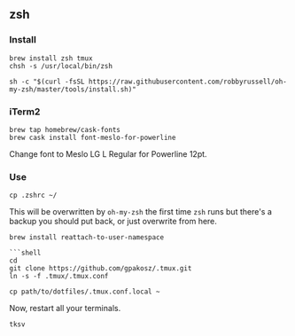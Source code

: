## zsh

### Install

```shell
brew install zsh tmux
chsh -s /usr/local/bin/zsh
```

```shell
sh -c "$(curl -fsSL https://raw.githubusercontent.com/robbyrussell/oh-my-zsh/master/tools/install.sh)"
```

### iTerm2

```shell
brew tap homebrew/cask-fonts
brew cask install font-meslo-for-powerline
```

Change font to Meslo LG L Regular for Powerline 12pt.

### Use

```shell
cp .zshrc ~/
```

This will be overwritten by `oh-my-zsh`  the first time `zsh` runs but there's a backup you should put back, or just overwrite from here.

```
brew install reattach-to-user-namespace

```shell
cd
git clone https://github.com/gpakosz/.tmux.git
ln -s -f .tmux/.tmux.conf

cp path/to/dotfiles/.tmux.conf.local ~
```

Now, restart all your terminals.

```shell
tksv
```
